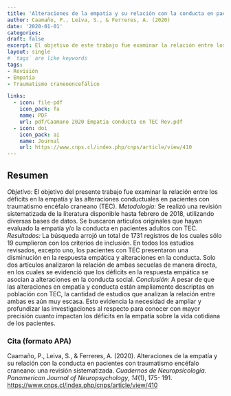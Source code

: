 ```yaml
---
title: 'Alteraciones de la empatía y su relación con la conducta en pacientes con traumatismo encéfalo craneano: una revisión sistematizada'
author: Caamaño, P., Leiva, S., & Ferreres, A. (2020)
date: '2020-01-01'
categories:
draft: false
excerpt: El objetivo de este trabajo fue examinar la relación entre los déficits en la empatía y las alteraciones conductuales en pacientes con traumatismo encéfalo craneano. Se realizó una revisión sistemática de la literatura disponible sobre el tema hasta el año 2018.
layout: single
# `tags` are like keywords
tags:
- Revisión
- Empatía
- Traumatismo craneoencefálico

links:
  - icon: file-pdf
    icon_pack: fa
    name: PDF
    url: pdf/Caamano 2020 Empatia conducta en TEC Rev.pdf
  - icon: doi
    icon_pack: ai
    name: Journal
    url: https://www.cnps.cl/index.php/cnps/article/view/410
---
```

## Resumen

*Objetivo:* El objetivo del presente trabajo fue examinar la relación entre los déficits en la empatía y las alteraciones conductuales en pacientes con traumatismo encéfalo craneano (TEC). *Metodología:* Se realizó una revisión sistematizada de la literatura disponible hasta febrero de 2018, utilizando diversas bases de datos. Se buscaron artículos originales que hayan evaluado la empatía y/o la conducta en pacientes adultos con TEC. *Resultados:* La búsqueda arrojó un total de 1731 registros de los cuales sólo 19 cumplieron con los criterios de inclusión. En todos los estudios revisados, excepto uno, los pacientes con TEC presentaron una disminución en la respuesta empática y alteraciones en la conducta. Solo dos artículos analizaron la relación de ambas secuelas de manera directa, en los cuales se evidenció que los déficits en la respuesta empática se asocian a alteraciones en la conducta social. *Conclusión:* A pesar de que las alteraciones en empatía y conducta están ampliamente descriptas en población con TEC, la cantidad de estudios que analizan la relación entre ambas es aún muy escasa. Esto evidencia la necesidad de ampliar y profundizar las investigaciones al respecto para conocer con mayor precisión cuanto impactan los déficits en la empatía sobre la vida cotidiana de los pacientes.

### Cita (formato APA)

Caamaño, P., Leiva, S., & Ferreres, A. (2020). Alteraciones de la empatía y su relación con la conducta en pacientes con traumatismo encéfalo craneano: una revisión sistematizada. *Cuadernos de Neuropsicología. Panamerican Journal of Neuropsychology*, *14*(1), 175- 191. https://www.cnps.cl/index.php/cnps/article/view/410
